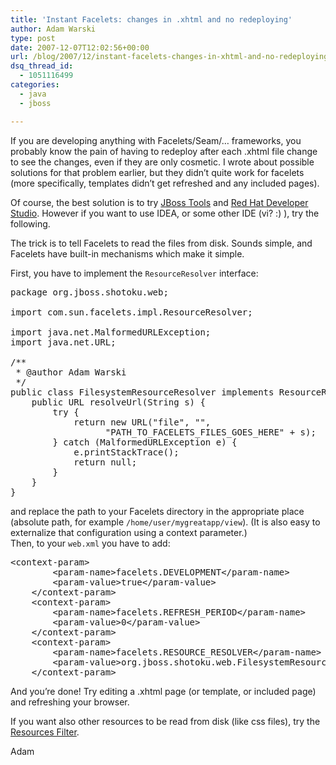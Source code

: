 ```yaml
---
title: 'Instant Facelets: changes in .xhtml and no redeploying'
author: Adam Warski
type: post
date: 2007-12-07T12:02:56+00:00
url: /blog/2007/12/instant-facelets-changes-in-xhtml-and-no-redeploying/
dsq_thread_id:
  - 1051116499
categories:
  - java
  - jboss

---
```

If you are developing anything with Facelets/Seam/&#8230; frameworks, you probably know the pain of having to redeploy after each .xhtml file change to see the changes, even if they are only cosmetic. I wrote about possible solutions for that problem earlier, but they didn&#8217;t quite work for facelets (more specifically, templates didn&#8217;t get refreshed and any included pages).

Of course, the best solution is to try [JBoss Tools][1] and [Red Hat Developer Studio][2]. However if you want to use IDEA, or some other IDE (vi? :) ), try the following.

The trick is to tell Facelets to read the files from disk. Sounds simple, and Facelets have built-in mechanisms which make it simple.

First, you have to implement the `ResourceResolver` interface:

<pre>package org.jboss.shotoku.web;

import com.sun.facelets.impl.ResourceResolver;

import java.net.MalformedURLException;
import java.net.URL;

/**
 * @author Adam Warski
 */
public class FilesystemResourceResolver implements ResourceResolver {
    public URL resolveUrl(String s) {
        try {
            return new URL("file", "",
                  "PATH_TO_FACELETS_FILES_GOES_HERE" + s);
        } catch (MalformedURLException e) {
            e.printStackTrace();
            return null;
        }
    }
}</pre>

and replace the path to your Facelets directory in the appropriate place (absolute path, for example `/home/user/mygreatapp/view`). (It is also easy to externalize that configuration using a context parameter.)  
Then, to your `web.xml` you have to add:

<pre>&lt;context-param&gt;
        &lt;param-name&gt;facelets.DEVELOPMENT&lt;/param-name&gt;
        &lt;param-value&gt;true&lt;/param-value&gt;
    &lt;/context-param&gt;
    &lt;context-param&gt;
        &lt;param-name&gt;facelets.REFRESH_PERIOD&lt;/param-name&gt;
        &lt;param-value&gt;0&lt;/param-value&gt;
    &lt;/context-param&gt;
    &lt;context-param&gt;
        &lt;param-name&gt;facelets.RESOURCE_RESOLVER&lt;/param-name&gt;
        &lt;param-value&gt;org.jboss.shotoku.web.FilesystemResourceResolver&lt;/param-value&gt;
    &lt;/context-param&gt;</pre>

And you&#8217;re done! Try editing a .xhtml page (or template, or included page) and refreshing your browser.

If you want also other resources to be read from disk (like css files), try the [Resources Filter][3].

Adam

 [1]: http://labs.jboss.com/tools/
 [2]: http://labs.jboss.com/rhdevstudio/
 [3]: http://www.warski.org/blog/?p=3

